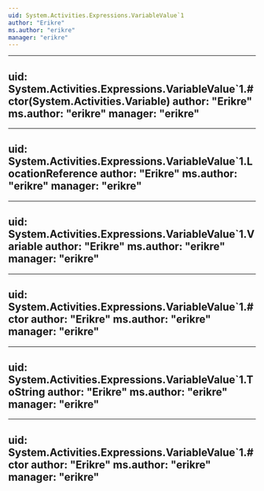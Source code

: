 ```yaml
---
uid: System.Activities.Expressions.VariableValue`1
author: "Erikre"
ms.author: "erikre"
manager: "erikre"
---
```


---
uid: System.Activities.Expressions.VariableValue`1.#ctor(System.Activities.Variable)
author: "Erikre"
ms.author: "erikre"
manager: "erikre"
---

---
uid: System.Activities.Expressions.VariableValue`1.LocationReference
author: "Erikre"
ms.author: "erikre"
manager: "erikre"
---

---
uid: System.Activities.Expressions.VariableValue`1.Variable
author: "Erikre"
ms.author: "erikre"
manager: "erikre"
---

---
uid: System.Activities.Expressions.VariableValue`1.#ctor
author: "Erikre"
ms.author: "erikre"
manager: "erikre"
---

---
uid: System.Activities.Expressions.VariableValue`1.ToString
author: "Erikre"
ms.author: "erikre"
manager: "erikre"
---

---
uid: System.Activities.Expressions.VariableValue`1.#ctor
author: "Erikre"
ms.author: "erikre"
manager: "erikre"
---
